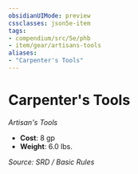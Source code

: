 ```yaml
---
obsidianUIMode: preview
cssclasses: json5e-item
tags:
- compendium/src/5e/phb
- item/gear/artisans-tools
aliases: 
- "Carpenter's Tools"
---
```

# Carpenter's Tools
*Artisan's Tools*  

- **Cost**: 8 gp
- **Weight**: 6.0 lbs.

*Source: SRD / Basic Rules*